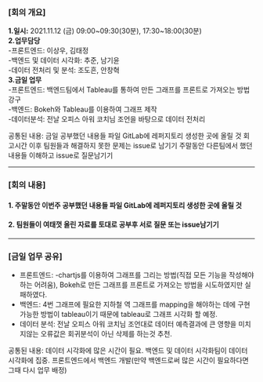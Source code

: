 ### [회의 개요]

**1.일시:** 2021.11.12 (금) 09:00~09:30(30분), 17:30~18:00(30분) <br>
**2.업무담당**<br> -프론트엔드: 이상우, 김태정</br> -백엔드 및 데이터 시각화: 추준, 남기윤<br> -데이터 전처리 및 분석: 조도흔, 안창혁<br>
**3.금일 업무**<br> -프론트엔드: 백엔드팀에서 Tableau를 통하여 만든 그래프를 프론트로 가져오는 방법 강구<br> -백엔드: Bokeh와 Tableau를 이용하여 그래프 제작<br> -데이터분석: 전날 오피스 아워 코치님 조언을 바탕으로 데이터 전처리<br>

공통된 내용: 금일 공부했던 내용들 파일 GitLab에 레퍼지토리 생성한 곳에 올릴 것
회고시간 이후 팀원들과 해결하지 못한 문제는 issue로 남기기
주말동안 다른팀에서 했던 내용들 이해하고 issue로 질문남기기

---

### [회의 내용]

#### 1. 주말동안 이번주 공부했던 내용들 파일 GitLab에 레퍼지토리 생성한 곳에 올릴 것

#### 2. 팀원들이 여태껏 올린 자료를 토대로 공부후 서로 질문 또는 issue남기기

---

### [금일 업무 공유]

- 프론트엔드: -chartjs를 이용하여 그래프를 그리는 방법(직접 모든 기능을 작성해야하는 어려움), Bokeh로 만든 그래프를 프론트로 가져오는 방법을 시도하였지만 실패하였다.
- 백엔드: 4번 그래프에 필요한 지하철 역 그래프를 mapping을 해야하는 데에 구현가능한 방법이 tableau이기 때문에 tableau로 그래프 시각화 할 예정.
- 데이터 분석: 전날 오피스 아워 코치님 조언대로 데이터 예측결과에 큰 영향을 미치지않는 오류값은 회귀분석이 아닌 삭제를 하는것 추천.

공통된 내용: 데이터 시각화에 많은 시간이 필요. 백엔드 및 데이터 시각화팀이 데이터 시각화에 집중. 프론트엔드에서 백엔드 개발(만약 백엔드로써 많은 시간이 필요하다면 그때 다시 업무 배정)
